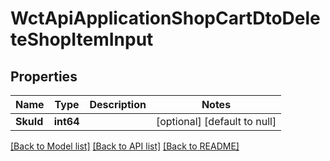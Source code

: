 # WctApiApplicationShopCartDtoDeleteShopItemInput

## Properties
Name | Type | Description | Notes
------------ | ------------- | ------------- | -------------
**SkuId** | **int64** |  | [optional] [default to null]

[[Back to Model list]](../README.md#documentation-for-models) [[Back to API list]](../README.md#documentation-for-api-endpoints) [[Back to README]](../README.md)

